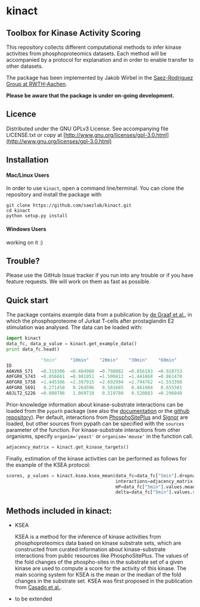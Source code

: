 # kinact
## Toolbox for Kinase Activity Scoring

This repository collects different computational methods to infer kinase activities from phosphoproteomics datasets. Each method will be accompanied by a protocol for explanation and in order to enable transfer to other datasets.

The package has been implemented by Jakob Wirbel in the [Saez-Rodriguez Group at RWTH-Aachen](http://www.combine.rwth-aachen.de/).

**Please be aware that the package is under on-going development.**

## Licence

Distributed under the GNU GPLv3 License. See accompanying file LICENSE.txt or copy at [http://www.gnu.org/licenses/gpl-3.0.html](http://www.gnu.org/licenses/gpl-3.0.html)

## Installation

#### Mac/Linux Users

In order to use `kinact`, open a command line/terminal. You can clone the repository and install the package with

```
git clone https://github.com/saezlab/kinact.git
cd kinact
python setup.py install
```
#### Windows Users

working on it :)

## Trouble?

Please use the GitHub Issue tracker if you run into any trouble or if you have feature requests. We will work on them as fast as possible.

## Quick start

The package contains example data from a publication by [de Graaf et al.](http://europepmc.org/abstract/MED/24850871), in which the phosphoproteome of Jurkat T-cells after prostaglandin E2 stimulation was analysed. The data can be loaded with:
```python
import kinact
data_fc, data_p_value = kinact.get_example_data()
print data_fc.head()

             "5min"     "10min"    "20min"    "30min"    "60min"
ID
A0AVK6_S71   −0.319306  −0.484960  −0.798082  −0.856103  −0.928753 
A0FGR8_S743  −0.856661  −0.981951  −1.500412  −1.441868  −0.861470 
A0FGR8_S758  −1.445386  −2.397915  −2.692994  −2.794762  −1.553398
A0FGR8_S691   0.271458   0.264596   0.501685   0.461984   0.655501 
A0JLT2_S226  −0.080786   1.069710   0.519780   0.520883  −0.296040
```

Prior-knowledge information about kinase-substrate interactions can be loaded from the `pypath` package (see also the [documentation](http://omnipathdb.org/) or the [github repository](https://github.com/saezlab/pypath)). Per default, interactions from [PhosphoSitePlus](http://www.phosphosite.org/) and [Signor](http://signor.uniroma2.it/) are loaded, but other sources from pypath can be specified with the `sources` parameter of the function. For kinase-substrate interactions from other organisms, specify `organim='yeast'` or `organism='mouse'` in the function call.

```python
adjacency_matrix = kinact.get_kinase_targets()
```

Finally, estimation of the kinase activities can be performed as follows for the example of the KSEA protocol:
```python
scores, p_values = kinact.ksea.ksea_mean(data_fc=data_fc["5min"].dropna(),
                                         interactions=adjacency_matrix,
                                         mP=data_fc["5min"].values.mean(),
                                         delta=data_fc["5min"].values.std())
```

## Methods included in kinact:

+ KSEA

   KSEA is a method for the inference of kinase activities from phosphoproteomics data based on kinase substrate sets, which are constructed from curated information about kinase-substrate interactions from public resources like PhosphoSitePlus. The values of the fold changes of the phospho-sites in the substrate set of a given kinase are used to compute a score for the activity of this kinase. The main scoring system for KSEA is the mean or the median of the fold changes in the substrate set. KSEA was first proposed in the publication from [Casado et al.](http://europepmc.org/abstract/MED/23532336).

+ to be extended
